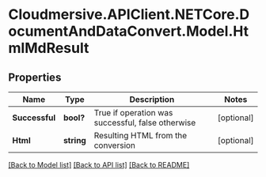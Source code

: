 # Cloudmersive.APIClient.NETCore.DocumentAndDataConvert.Model.HtmlMdResult
## Properties

Name | Type | Description | Notes
------------ | ------------- | ------------- | -------------
**Successful** | **bool?** | True if operation was successful, false otherwise | [optional] 
**Html** | **string** | Resulting HTML from the conversion | [optional] 

[[Back to Model list]](../README.md#documentation-for-models) [[Back to API list]](../README.md#documentation-for-api-endpoints) [[Back to README]](../README.md)

